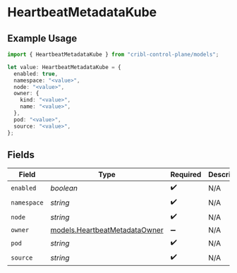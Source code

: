 # HeartbeatMetadataKube

## Example Usage

```typescript
import { HeartbeatMetadataKube } from "cribl-control-plane/models";

let value: HeartbeatMetadataKube = {
  enabled: true,
  namespace: "<value>",
  node: "<value>",
  owner: {
    kind: "<value>",
    name: "<value>",
  },
  pod: "<value>",
  source: "<value>",
};
```

## Fields

| Field                                                                | Type                                                                 | Required                                                             | Description                                                          |
| -------------------------------------------------------------------- | -------------------------------------------------------------------- | -------------------------------------------------------------------- | -------------------------------------------------------------------- |
| `enabled`                                                            | *boolean*                                                            | :heavy_check_mark:                                                   | N/A                                                                  |
| `namespace`                                                          | *string*                                                             | :heavy_check_mark:                                                   | N/A                                                                  |
| `node`                                                               | *string*                                                             | :heavy_check_mark:                                                   | N/A                                                                  |
| `owner`                                                              | [models.HeartbeatMetadataOwner](../models/heartbeatmetadataowner.md) | :heavy_minus_sign:                                                   | N/A                                                                  |
| `pod`                                                                | *string*                                                             | :heavy_check_mark:                                                   | N/A                                                                  |
| `source`                                                             | *string*                                                             | :heavy_check_mark:                                                   | N/A                                                                  |